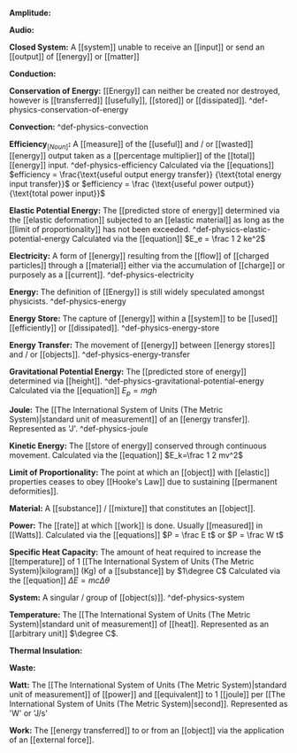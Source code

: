 **Amplitude:** 

**Audio:** 

**Closed System:** A [[system]] unable to receive an [[input]] or send an [[output]] of [[energy]] or [[matter]]

**Conduction:** 

**Conservation of Energy:** [[Energy]] can neither be created nor destroyed, however is [[transferred]] [[usefully]], [[stored]] or [[dissipated]]. ^def-physics-conservation-of-energy

**Convection:** ^def-physics-convection

**Efficiency**$_{[Noun]}$**:** A [[measure]] of the [[useful]] and / or [[wasted]] [[energy]] output taken as a [[percentage multiplier]] of the [[total]] [[energy]] input. ^def-physics-efficiency
	Calculated via the [[equations]] $efficiency = \frac{\text{useful output energy transfer}} {\text{total energy input transfer}}$ or $efficiency = \frac {\text{useful power output}} {\text{total power input}}$

**Elastic Potential Energy:** The [[predicted store of energy]] determined via the [[elastic deformation]] subjected to an [[elastic material]] as long as the [[limit of proportionality]] has not been exceeded. ^def-physics-elastic-potential-energy
	Calculated via the [[equation]] $E_e = \frac 1 2 ke^2$

**Electricity:** A form of [[energy]] resulting from the [[flow]] of [[charged particles]] through a [[material]] either via the accumulation of [[charge]] or purposely as a [[current]]. ^def-physics-electricity

**Energy:** The definition of [[Energy]] is still widely speculated amongst physicists. ^def-physics-energy

**Energy Store:** The capture of [[energy]] within a [[system]] to be [[used]] [[efficiently]] or [[dissipated]]. ^def-physics-energy-store

**Energy Transfer:** The movement of [[energy]] between [[energy stores]] and / or [[objects]]. ^def-physics-energy-transfer

**Gravitational Potential Energy:** The [[predicted store of energy]] determined via [[height]]. ^def-physics-gravitational-potential-energy
	Calculated via the [[equation]] $E_p = mgh$

**Joule:** The [[The International System of Units (The Metric System)|standard unit of measurement]] of an [[energy transfer]]. Represented as 'J'. ^def-physics-joule

**Kinetic Energy:** The [[store of energy]] conserved through continuous movement. 
	Calculated via the [[equation]] $E_k=\frac 1 2 mv^2$

**Limit of Proportionality:** The point at which an [[object]] with [[elastic]] properties ceases to obey [[Hooke's Law]] due to sustaining [[permanent deformities]]. 

**Material:** A [[substance]] / [[mixture]] that constitutes an [[object]]. 

**Power:** The [[rate]] at which [[work]] is done. Usually [[measured]] in [[Watts]]. 
	Calculated via the [[equations]] $P = \frac E t$ or $P = \frac W t$

**Specific Heat Capacity:** The amount of heat required to increase the [[temperature]] of 1 [[The International System of Units (The Metric System)|kilogram]] (Kg) of a [[substance]] by $1\degree C$
	Calculated via the [[equation]] $\Delta E = mc\Delta\theta$

**System:** A singular / group of [[object(s)]]. ^def-physics-system

**Temperature:** The [[The International System of Units (The Metric System)|standard unit of measurement]] of [[heat]]. Represented as an [[arbitrary unit]] $\degree C$. 

**Thermal Insulation:** 

**Waste:** 

**Watt:** The [[The International System of Units (The Metric System)|standard unit of measurement]] of [[power]] and [[equivalent]] to 1 [[joule]] per [[The International System of Units (The Metric System)|second]]. Represented as 'W' or 'J/s'

**Work:** The [[energy transferred]] to or from an [[object]] via the application of an [[external force]]. 
